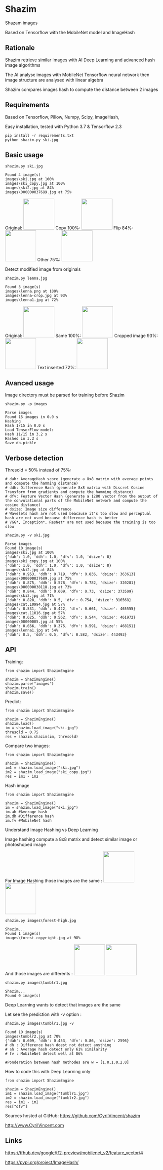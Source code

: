 Shazim
===========

Shazam images

Based on Tensorflow with the MobileNet model and ImageHash 

Rationale
---------

Shazim retrieve similar images with AI Deep Learning and advanced hash image algorithms

The AI analyse images with MobileNet Tensorflow neural network then image structure are analysed with linear algebra

Shazim compares images hash to compute the distance between 2 images

Requirements
-------------
Based on Tensorflow, Pillow, Numpy, Scipy, ImageHash,

Easy installation, tested with Python 3.7 & Tensorflow 2.3

	pip install -r requirements.txt
	python shazim.py ski.jpg

Basic usage
------------

    shazim.py ski.jpg

    Found 4 image(s)
    images\ski.jpg at 100%
    images\ski_copy.jpg at 100%
    images\ski2.jpg at 84%
    images\000000037689.jpg at 75%


Original: <a href="ski.jpg"><img src="ski.jpg" height="100"/></a>
Copy 100%: <a href="images/ski_copy.jpg"><img src="images/ski_copy.jpg" height="100"/></a>
Flip 84%: <a href="images/ski2.jpg"><img src="images/ski2.jpg" height="100"/></a>
Other 75%: <a href="images/000000037689.jpg"><img src="images/000000037689.jpg" height="100"/></a>

Detect modified image from originals

    shazim.py lenna.jpg

    Found 3 image(s)
    images\lenna.png at 100%
    images\lenna-crop.jpg at 93%
    images\lenna1.jpg at 72%


Original: <a href="lenna.png"><img src="lenna.png" height="100"/></a>
Same 100%: <a href="images/lenna.png"><img src="images/lenna.png" height="100"/></a>
Cropped image 93%: <a href="images/lenna-crop.jpg"><img src="images/lenna-crop.jpg" height="100"/></a>
Text inserted 72%: <a href="images/lenna1.jpg"><img src="images/lenna1.jpg" height="100"/></a>

Avanced usage
--------------
Image directory must be parsed for training before Shazim

    shazim.py -p images

    Parse images
    Found 15 images in 0.0 s
    Hashing
    Hash 1/15 in 0.0 s
    Load TensorFlow model:
    Hash 11/15 in 3.2 s
    Hashed in 3.3 s
    Save db.pickle

Verbose detection
------------------
Thresold = 50% instead of 75%:

    # dah: AverageHash score (generate a 8x8 matrix with average points and compute the hamming distance)
    # ddh: Difference Hash (generate 8x8 matrix with Discret Cosine Transform from gradients and compute the hamming distance)
    # dfv: Feature Vector Hash (generate a 1280 vector from the output of the convulational parts of the MobileNet network and compute the cosine distance)
    # dsize: Image size difference
    # Wavelets hash are not used beacause it's too slow and perceptual hash are not used because difference hash is better
    # VGG*, Inception*, ResNet* are not used because the training is too slow
    
    shazim.py -v ski.jpg

    Parse images
    Found 10 image(s)
    images\ski.jpg at 100%
    {'dah': 1.0, 'ddh': 1.0, 'dfv': 1.0, 'dsize': 0}
    images\ski_copy.jpg at 100%
    {'dah': 1.0, 'ddh': 1.0, 'dfv': 1.0, 'dsize': 0}
    images\ski2.jpg at 84%
    {'dah': 0.953, 'ddh': 0.719, 'dfv': 0.836, 'dsize': 363613}
    images\000000037689.jpg at 75%
    {'dah': 0.875, 'ddh': 0.578, 'dfv': 0.782, 'dsize': 320281}
    images\000000038118.jpg at 73%
    {'dah': 0.844, 'ddh': 0.609, 'dfv': 0.73, 'dsize': 373509}
    images\ski3.jpg at 71%
    {'dah': 0.828, 'ddh': 0.5, 'dfv': 0.754, 'dsize': 316568}
    images\cat.10994.jpg at 57%
    {'dah': 0.531, 'ddh': 0.422, 'dfv': 0.661, 'dsize': 465555}
    images\cat.11016.jpg at 57%
    {'dah': 0.625, 'ddh': 0.562, 'dfv': 0.544, 'dsize': 461972}
    images\00000005.jpg at 55%
    {'dah': 0.656, 'ddh': 0.375, 'dfv': 0.591, 'dsize': 468151}
    images\lenna1.jpg at 54%
    {'dah': 0.5, 'ddh': 0.5, 'dfv': 0.582, 'dsize': 443493}

API
---
Training:

    from shazim import ShazimEngine

    shazim = ShazimEngine()
    shazim.parse("images")
    shazim.train()
    shazim.save()

Predict:

    from shazim import ShazimEngine

    shazim = ShazimEngine()
    shazim.load()
    im = shazim.load_image("ski.jpg")
    thresold = 0.75
    res = shazim.shazim(im, thresold)

Compare two images:

    from shazim import ShazimEngine

    shazim = ShazimEngine()
    im1 = shazim.load_image("ski.jpg")
    im2 = shazim.load_image("ski_copy.jpg")
    res = im1 - im2
    

Hash image

    from shazim import ShazimEngine

    shazim = ShazimEngine()
    im = shazim.load_image("ski.jpg")
    im.ah #Average hash
    im.dh #Difference hash
    im.fv #MobileNet hash
    
Understand Image Hashing vs Deep Learning

Image hashing compute a 8x8 matrix and detect similar image or photoshoped image

For Image Hashing those images are the same :
<a href="images/forest-high.jpg"><img src="images/forest-high.jpg" height="100"/></a> <a href="images/forest-copyright.jpg"><img src="images/forest-copyright.jpg" height="100"/></a>
    
    shazim.py images\forest-high.jpg
    
    Shazim...
    Found 1 image(s)
    images\forest-copyright.jpg at 98%

And those images are differents :
<a href="images/tumblr1.jpg"><img src="images/tumblr1.jpg" height="100"/></a> <a href="images/tumblr2.jpg"><img src="images/tumblr2.jpg" height="100"/></a>

    shazim.py images\tumblr1.jpg
    
    Shazim...
    Found 0 image(s)

Deep Learning wants to detect that images are the same

Let see the prediction with -v option :

    shazim.py images\tumblr1.jpg -v
    
    Found 10 image(s)
    images\tumblr2.jpg at 70%
    {'dah': 0.609, 'ddh': 0.453, 'dfv': 0.86, 'dsize': 2596}
    # dh : Difference hash doest not detect anything
    # ah : Average hash detect only 61% similarity
    # fv : MobileNet detect well at 86%
    
    #Ponderation between hash methodes are w = [1.0,1.0,2.0]

How to code this with Deep Learning only

    from shazim import ShazimEngine

    shazim = ShazimEngine()
    im1 = shazim.load_image("tumblr1.jpg")
    im2 = shazim.load_image("tumblr2.jpg")
    res = im1 - im2
    res["dfv"]
    



Sources hosted at GitHub: https://github.com/CyrilVincent/shazim

http://www.CyrilVincent.com

Links
------
https://tfhub.dev/google/tf2-preview/mobilenet_v2/feature_vector/4

https://pypi.org/project/ImageHash/



